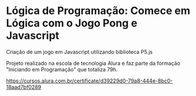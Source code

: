 # Lógica de Programação: Comece em Lógica com o Jogo Pong e Javascript

Criação de um jogo em Javascript utilizando biblioteca P5.js

Projeto realizado na escola de tecnologia Alura e faz parte da formação "Iniciando em Programação" que totaliza 79h.

https://cursos.alura.com.br/certificate/d39229d0-79a8-444e-8bc0-18aad7bf0289
